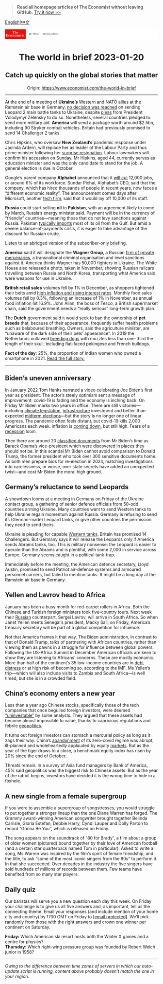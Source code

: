 > **Read all homepage articles of The Economist without leaving GitHub.** [Try it now >>](https://arielherself.github.io/te)

[English](https://github.com/arielherself/espresso/blob/main/README.md)|[中文](https://github-com.translate.goog/arielherself/espresso/blob/main/README.md?_x_tr_sl=en&_x_tr_tl=zh-CN&_x_tr_hl=zh-CN&_x_tr_pto=wapp)



![The Economist](menubar.png)

# <p align="center">The world in brief 2023-01-20</p>

## <p align="center">Catch up quickly on the global stories that matter</p>

<p align="center">Origin: <a href="https://www.economist.com/the-world-in-brief">https://www.economist.com/the-world-in-brief</a><hr>

At the end of a meeting of <strong>Ukraine’s</strong> Western and NATO allies at the Ramstein air base in Germany, [no decision was reached](https://www.economist.com/europe/2023/01/20/a-meeting-in-germany-approves-more-arms-for-ukraine-but-no-leopard-tanks) on sending Leopard 2 main battle tanks to Ukraine, despite [pleas](https://www.economist.com/leaders/2023/01/11/the-west-should-supply-tanks-to-ukraine) from President Volodymyr Zelensky to do so. Nonetheless, several countries pledged to send more military aid. <strong>America </strong>will send a package worth around $2.5bn, including 90 Stryker combat vehicles. Britain had previously promised to send 14 Challenger 2 tanks.

Chris Hipkins, who oversaw <strong>New Zealand’s</strong> pandemic response under Jacinda Ardern, will replace her as leader of the Labour Party and thus prime minister following her [surprise resignation](https://www.economist.com/asia/2023/01/19/jacinda-ardern-resigns-as-new-zealands-prime-minister). Labour lawmakers will confirm his accession on Sunday. Mr Hipkins, aged 44, currently serves as education minister and was the only candidate to stand for the job. A general election is due in October.

Google’s parent company <strong>Alphabet</strong> announced that it [will cut](https://www.economist.com/business/2022/12/24/how-techs-defiance-of-economic-gravity-came-to-an-abrupt-end) 12,000 jobs, or around 6% of its workforce. Sundar Pichai, Alphabet’s CEO, said that the company, which has hired thousands of people in recent years, now faces a “different economic reality”. The announcement comes days after Microsoft, another [tech firm](https://www.economist.com/business/2022/11/10/as-tech-lay-offs-spread-meta-sacks-11000-workers), said that it would lay off 10,000 of its staff.

<strong>Russia</strong> could start selling <strong>oil</strong> to <strong>Pakistan</strong>, with an agreement likely to come by March, Russia’s energy minister said. Payment will be in the currency of “friendly” countries—meaning those that do not levy sanctions against Russia. Pakistan [typically imports](https://www.economist.com/interactive/briefing/2022/09/24/war-in-ukraine-has-reshaped-worlds-fuel-markets) most of its oil from the Gulf. But amid a severe balance-of-payments crisis, it is eager to take advantage of the discount for Russian crude. 

Listen to an abridged version of the subscriber-only briefing.

<strong>America</strong> said it will designate the <strong>Wagner Group</strong>, a Russian [firm of private mercenaries](https://www.economist.com/the-economist-explains/2022/03/07/what-is-the-wagner-group-russias-mercenary-organisation), a transnational criminal organisation and level sanctions against it. America thinks Wagner has 50,000 fighters in Ukraine. The White House also released a photo, taken in November, showing Russian railcars travelling between Russia and North Korea, transporting what America said were weapons for use in Ukraine.

<strong>British retail sales</strong> volumes fell by 1% in December, as shoppers tightened their belts amid [high inflation and rising interest rates](https://www.economist.com/britain/2022/12/15/britains-economic-record-since-2007-ranks-near-the-bottom-among-peer-countries). Monthly food sales volumes fell by 0.3%, following an increase of 1% in November, as annual food inflation hit 16.9%. John Allan, the boss of Tesco, a British supermarket chain, said the government needs a “really serious” long-term growth plan.  


The <strong>Dutch</strong> government said it would seek to ban the ownership of <strong>pet breeds</strong> that, because of their appearance, frequently suffer health problems such as belaboured breathing. Owners, said the agriculture minister, are “unaware of the dark side of their pets’ appearance”. In 2019 the Netherlands outlawed [breeding dogs](https://www.economist.com/interactive/christmas-specials/2022/12/20/what-makes-certain-dogs-popular-in-certain-countries) with muzzles less than one-third the length of their skull, including flat-faced pekingese and French bulldogs.

<strong>Fact of the day</strong>: 25%, the proportion of Indian women who owned a smartphone in 2021. [Read the full story.](https://www.economist.com/asia/2023/01/12/indias-rocketing-internet-user-growth-has-stalled)

----------

## Biden’s uneven anniversary

In January 2022 Tom Hanks narrated a video celebrating Joe Biden’s first year as president. The actor’s steely optimism sent a message of improvement: covid-19 is fading and the economy is inching back. On Friday Mr Biden marks two years in office. There are still victories—including [climate legislation](https://www.economist.com/leaders/2022/08/08/americas-climate-plus-spending-bill-is-flawed-but-essential), [infrastructure](https://www.economist.com/briefing/2022/10/27/joe-biden-attempts-the-biggest-overhaul-of-americas-economy-in-decades) investment and better-than-expected [midterm elections](https://www.economist.com/united-states/2022/11/09/the-democrats-have-done-better-than-expected)—but the story is no longer one of linear progress. The pandemic often feels distant, but covid-19 kills 2,000 Americans each week. Inflation is [coming down](https://www.economist.com/finance-and-economics/2022/12/13/americas-inflation-fever-may-be-breaking-at-last), but still high. Fears of a [recession](https://www.economist.com/business/2022/12/04/is-a-white-collar-recession-looming) loom.

Then there are around 20 [classified documents](https://www.economist.com/united-states/2023/01/13/the-presidential-mislaying-of-classified-documents-is-infectious) from Mr Biden’s time as Barack Obama’s vice-president which were discovered in places they should not be. In this scandal Mr Biden cannot avoid comparison to Donald Trump, the former president who took over 300 sensitive documents home. As both men prepare bids for re-election in 2024, matching investigations into carelessness, or worse, over state secrets have added an unexpected twist—and cost Mr Biden the moral high ground.

## Germany’s reluctance to send Leopards

A showdown looms at a meeting in Germany on Friday of the Ukraine contact group, a gathering of senior defence officials from 50-odd countries arming Ukraine. Many countries want to send Western tanks to help Ukraine regain momentum against Russia. Germany is refusing to send its (German-made) Leopard tanks, or give other countries the permission they need to send theirs. 

Ukraine is pleading for capable [Western tanks](https://www.economist.com/leaders/2023/01/11/the-west-should-supply-tanks-to-ukraine). Britain has promised 14 Challengers. But Germany says it will release the Leopards only if America sends Abrams tanks, too. This is military nonsense: the Leopard is easier to operate than the Abrams and is plentiful, with some 2,000 in service across Europe. Germany seems caught in a political tank-trap. 

Immediately before the meeting, the American defence secretary, Lloyd Austin, promised to send Patriot air-defence systems and armoured personnel carriers, but failed to mention tanks. It might be a long day at the Ramstein air base in Germany.

## Yellen and Lavrov head to Africa

January has been a busy month for red-carpet rollers in Africa. Both the Chinese and Turkish foreign ministers took five-country tours. Next week their [Russian](https://www.economist.com/middle-east-and-africa/2022/03/12/why-russia-wins-some-sympathy-in-africa-and-the-middle-east) counterpart, Sergei Lavrov, will arrive in South Africa. So when Janet Yellen meets Senegal’s president, Macky Sall, on Friday, America’s treasury secretary will be part of a global competition for influence.  
  
 Not that America frames it that way. The Biden administration, in contrast to that of Donald Trump, talks of partnering with African countries, rather than viewing them as pawns in a struggle for influence between global powers. Following the US-Africa Summit in December American officials are keen to show they are listening to Africans’ concerns. These are mostly economic. More than half of the continent’s 35 low-income countries are in [debt distress](https://www.economist.com/middle-east-and-africa/2022/04/30/debt-repayment-costs-are-rising-fast-for-many-african-countries) or at high risk of becoming so, according to the IMF. Ms Yellen’s trip—which will also include visits to Zambia and South Africa—is well timed, but she is in a crowded field.

## China’s economy enters a new year

Less than a year ago Chinese stocks, specifically those of the tech companies that once beguiled foreign investors, were deemed [“uninvestable”](https://www.economist.com/finance-and-economics/2022/05/19/is-china-uninvestible) by some analysts. They argued that these assets had become almost impossible to value, thanks to capricious regulations and febrile [geopolitics](https://www.economist.com/business/2022/12/20/america-tries-to-nobble-chinas-tech-industry-again).  
  
 It turns out foreign investors can stomach a mercurial policy as long as it zags their way. China’s [abandonment](https://www.economist.com/china/2022/12/06/china-is-dismantling-its-zero-covid-machine) of its zero-covid regime was abrupt, ill-planned and wholeheartedly applauded by equity [markets](https://www.economist.com/films/2023/01/07/what-chinas-reopening-means-for-the-world-economy). But as the year of the tiger draws to a close, a benchmark equity index has risen by 20% since the end of October.

Threats remain. In a survey of Asia fund managers by Bank of America, 45% said geopolitics was the biggest risk to Chinese assets. But as the year of the rabbit begins, investors have decided it is the wrong time to hide in a foxhole.

  


## A new single from a female supergroup

If you were to assemble a supergroup of songstresses, you would struggle to put together a stronger lineup than the one Diane Warren has forged. The Grammy award-winning American songwriter brought together Belinda Carlisle, Gloria Estefan, Debbie Harry, Cyndi Lauper and Dolly Parton to record “Gonna Be You”, which is released on Friday.

The song appears on the soundtrack of “80 for Brady”, a film about a group of older women (pictured) bound together by their love of American football (and a certain star quarterback named Tom in particular). Asked to write a song, Ms Warren was inspired by the film’s spirit of female friendship, and the title, to ask “some of the most iconic singers from the 80s” to perform it. In that she succeeded. Over decades in the industry the five singers have sold hundreds of millions of records between them. Few teams have benefited from so many star players.

## Daily quiz

Our baristas will serve you a new question each day this week. On Friday your challenge is to give us all five answers and, as important, tell us the connecting theme. Email your responses (and include mention of your home city and country) by 1700 GMT on Friday to [<span class="__cf_email__" data-cfemail="cd9cb8a4b788bebdbfa8bebea28da8aea2a3a2a0a4beb9e3aea2a0">[email&#160;protected]</span>](https://mail.google.com/mail/?view=cm&amp;fs=1&amp;tf=1&amp;to=QuizEspresso@economist.com). We’ll pick randomly from those with the right answers and crown one winner per continent on Saturday.

<strong>Friday: </strong>Which American ski resort hosts both the Winter X games and a centre for physics?  
<strong>Thursday:</strong> Which right-wing pressure group was founded by Robert Welch junior in 1958?

----------

*Owing to the difference between time zones of servers in which our auto-update script is running, content above probably doesn't match the one in your region.*
